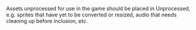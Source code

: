 Assets unprocessed for use in the game should be placed in Unprocessed, e.g. sprites that have yet to be converted or resized, audio that needs cleaning up before inclusion, etc.